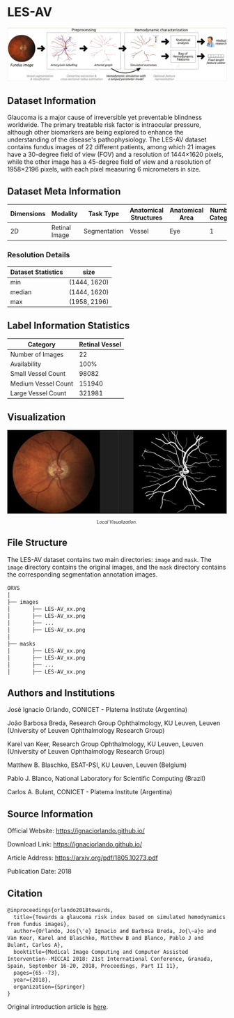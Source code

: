 # LES-AV

<div align="center">
    <a href="https://github.com/openmedlab/"><img width="700px" height="auto" src="appendix/LES-AV_0.png"></a>
</div>
<p style="text-align:center;font-size:10px;"><em></em></p>

## Dataset Information

Glaucoma is a major cause of irreversible yet preventable blindness worldwide. The primary treatable risk factor is intraocular pressure, although other biomarkers are being explored to enhance the understanding of the disease's pathophysiology. The LES-AV dataset contains fundus images of 22 different patients, among which 21 images have a 30-degree field of view (FOV) and a resolution of 1444×1620 pixels, while the other image has a 45-degree field of view and a resolution of 1958×2196 pixels, with each pixel measuring 6 micrometers in size.

## Dataset Meta Information

| Dimensions | Modality | Task Type | Anatomical Structures | Anatomical Area | Number of Categories | Data Volume | File Format |
|------------|----------|-----------|-----------------------|-----------------|----------------------|-------------|-------------|
| 2D         | Retinal Image   | Segmentation | Vessel                | Eye             | 1                    | 22          | PNG         |


### Resolution Details

| Dataset Statistics | size          |
|--------------------|---------------|
| min                | (1444, 1620)  |
| median             | (1444, 1620)  |
| max                | (1958, 2196)  |

## Label Information Statistics

| Category          | Retinal Vessel |
|-------------------|----------------|
| Number of Images  | 22             |
| Availability      | 100%           |
| Small Vessel Count| 98082        |
| Medium Vessel Count| 151940        |
| Large Vessel Count| 321981        |

## Visualization

<div align="center">
    <a href="https://github.com/openmedlab/"><img width="700px" height="auto" src="appendix/LES-AV_1.webp"></a>
</div>
<p style="text-align:center;font-size:10px;"><em> Local Visualization.</em></p>

## File Structure

The LES-AV dataset contains two main directories: `image` and `mask`. The `image` directory contains the original images, and the `mask` directory contains the corresponding segmentation annotation images.

``` 
ORVS
│
├── images
│       ├── LES-AV_xx.png
│       ├── LES-AV_xx.png
│       ├── ...
│       ├── LES-AV_xx.png
│
├── masks
│       ├── LES-AV_xx.png
│       ├── LES-AV_xx.png
│       ├── ...
│       ├── LES-AV_xx.png
```

## Authors and Institutions

José Ignacio Orlando, CONICET - Platema Institute (Argentina)

João Barbosa Breda, Research Group Ophthalmology, KU Leuven, Leuven (University of Leuven Ophthalmology Research Group)

Karel van Keer, Research Group Ophthalmology, KU Leuven, Leuven (University of Leuven Ophthalmology Research Group)

Matthew B. Blaschko, ESAT-PSI, KU Leuven, Leuven (Belgium)

Pablo J. Blanco, National Laboratory for Scientific Computing (Brazil)

Carlos A. Bulant, CONICET - Platema Institute (Argentina)


## Source Information

Official Website: https://ignaciorlando.github.io/

Download Link: https://ignaciorlando.github.io/

Article Address: https://arxiv.org/pdf/1805.10273.pdf

Publication Date: 2018

## Citation

``` 
@inproceedings{orlando2018towards,
  title={Towards a glaucoma risk index based on simulated hemodynamics from fundus images},
  author={Orlando, Jos{\'e} Ignacio and Barbosa Breda, Jo{\~a}o and Van Keer, Karel and Blaschko, Matthew B and Blanco, Pablo J and Bulant, Carlos A},
  booktitle={Medical Image Computing and Computer Assisted Intervention--MICCAI 2018: 21st International Conference, Granada, Spain, September 16-20, 2018, Proceedings, Part II 11},
  pages={65--73},
  year={2018},
  organization={Springer}
}
```

Original introduction article is [here](https://zhuanlan.zhihu.com/p/672504941).